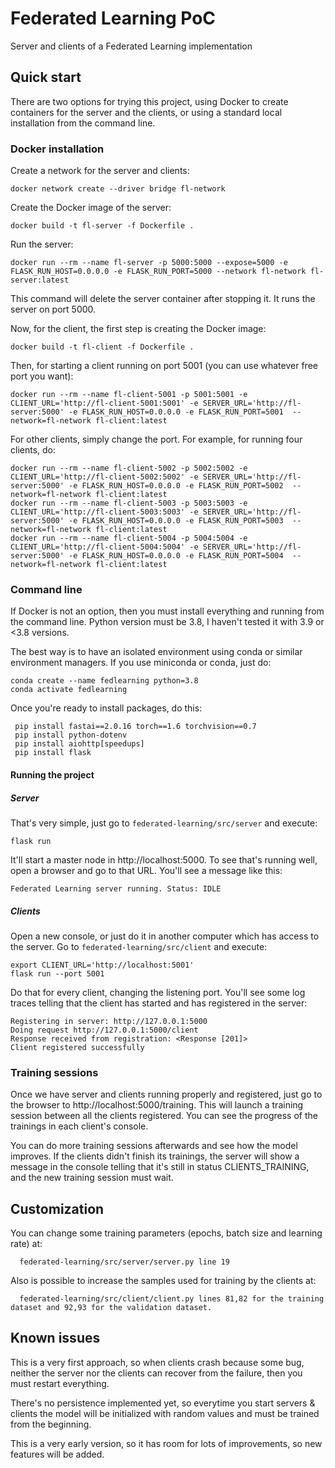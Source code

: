 # Federated Learning PoC
Server and clients of a Federated Learning implementation

## Quick start

There are two options for trying this project, using Docker to create containers for the server and the clients, or
using a standard local installation from the command line.

### Docker installation

Create a network for the server and clients:

    docker network create --driver bridge fl-network

Create the Docker image of the server:

    docker build -t fl-server -f Dockerfile .
    
Run the server:

    docker run --rm --name fl-server -p 5000:5000 --expose=5000 -e FLASK_RUN_HOST=0.0.0.0 -e FLASK_RUN_PORT=5000 --network fl-network fl-server:latest

This command will delete the server container after stopping it. It runs the server on port 5000.

Now, for the client, the first step is creating the Docker image:

    docker build -t fl-client -f Dockerfile .
    
Then, for starting a client running on port 5001 (you can use whatever free port you want):

    docker run --rm --name fl-client-5001 -p 5001:5001 -e CLIENT_URL='http://fl-client-5001:5001' -e SERVER_URL='http://fl-server:5000' -e FLASK_RUN_HOST=0.0.0.0 -e FLASK_RUN_PORT=5001  --network=fl-network fl-client:latest
    
For other clients, simply change the port. For example, for running four clients, do:

    docker run --rm --name fl-client-5002 -p 5002:5002 -e CLIENT_URL='http://fl-client-5002:5002' -e SERVER_URL='http://fl-server:5000' -e FLASK_RUN_HOST=0.0.0.0 -e FLASK_RUN_PORT=5002  --network=fl-network fl-client:latest
    docker run --rm --name fl-client-5003 -p 5003:5003 -e CLIENT_URL='http://fl-client-5003:5003' -e SERVER_URL='http://fl-server:5000' -e FLASK_RUN_HOST=0.0.0.0 -e FLASK_RUN_PORT=5003  --network=fl-network fl-client:latest
    docker run --rm --name fl-client-5004 -p 5004:5004 -e CLIENT_URL='http://fl-client-5004:5004' -e SERVER_URL='http://fl-server:5000' -e FLASK_RUN_HOST=0.0.0.0 -e FLASK_RUN_PORT=5004  --network=fl-network fl-client:latest
    
    
### Command line
If Docker is not an option, then you must install everything and running from the command line.
Python version must be 3.8, I haven't tested it with 3.9 or <3.8 versions.

The best way is to have an isolated environment using conda or similar environment managers.
If you use miniconda or conda, just do:

    conda create --name fedlearning python=3.8
    conda activate fedlearning

Once you're ready to install packages, do this:

     pip install fastai==2.0.16 torch==1.6 torchvision==0.7
     pip install python-dotenv
     pip install aiohttp[speedups]
     pip install flask
    
#### Running the project   
##### Server
That's very simple, just go to `federated-learning/src/server` and execute:

    flask run
    
It'll start a master node in http://localhost:5000. To see that's running well, open a browser and go to that URL.
You'll see a message like this:

    Federated Learning server running. Status: IDLE
    
##### Clients
Open a new console, or just do it in another computer which has access to the server.
Go to `federated-learning/src/client` and execute:

    export CLIENT_URL='http://localhost:5001'
    flask run --port 5001
    
Do that for every client, changing the listening port. You'll see some log traces telling that the client 
has started and has registered in the server:

    Registering in server: http://127.0.0.1:5000
    Doing request http://127.0.0.1:5000/client
    Response received from registration: <Response [201]>
    Client registered successfully
    
### Training sessions
Once we have server and clients running properly and registered, just go to the browser to http://localhost:5000/training.
This will launch a training session between all the clients registered. You can see the progress of the trainings in each 
client's console.

You can do more training sessions afterwards and see how the model improves. If the clients didn't finish its trainings, 
the server will show a message in the console telling that it's still in status CLIENTS_TRAINING, and the new 
training session must wait.

## Customization
You can change some training parameters (epochs, batch size and learning rate) at:

      federated-learning/src/server/server.py line 19
      
Also is possible to increase the samples used for training by the clients at:

      federated-learning/src/client/client.py lines 81,82 for the training dataset and 92,93 for the validation dataset.
      
## Known issues
This is a very first approach, so when clients crash because some bug, neither the server nor the clients can recover 
from the failure, then you must restart everything.

There's no persistence implemented yet, so everytime you start servers & clients the model will be initialized with 
random values and must be trained from the beginning.

This is a very early version, so it has room for lots of improvements, so new features will be added.

